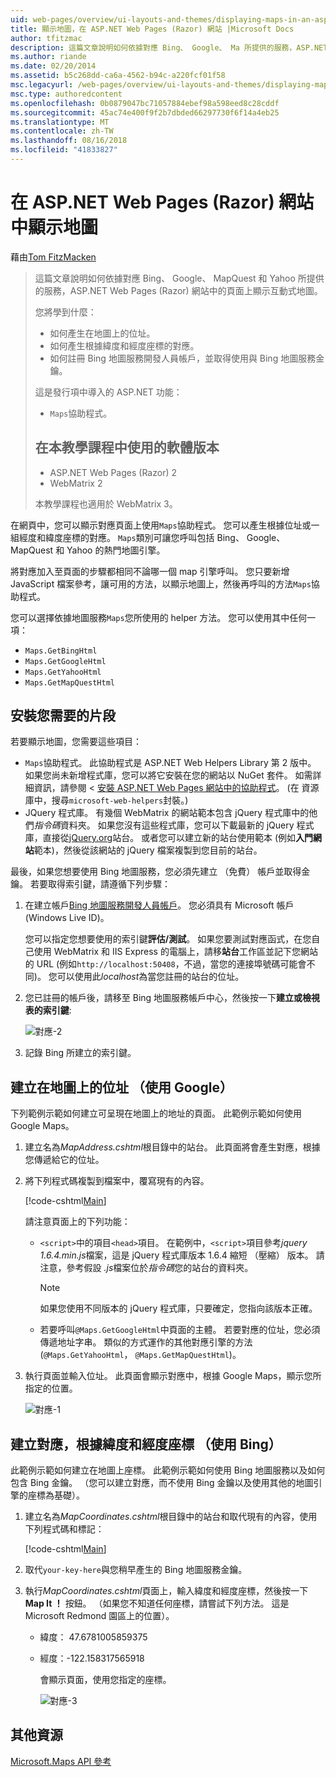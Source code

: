 ```yaml
---
uid: web-pages/overview/ui-layouts-and-themes/displaying-maps-in-an-aspnet-web-pages-site
title: 顯示地圖，在 ASP.NET Web Pages (Razor) 網站 |Microsoft Docs
author: tfitzmac
description: 這篇文章說明如何依據對應 Bing、 Google、 Ma 所提供的服務，ASP.NET Web Pages (Razor) 網站中的頁面上顯示互動式地圖...
ms.author: riande
ms.date: 02/20/2014
ms.assetid: b5c268dd-ca6a-4562-b94c-a220fcf01f58
msc.legacyurl: /web-pages/overview/ui-layouts-and-themes/displaying-maps-in-an-aspnet-web-pages-site
msc.type: authoredcontent
ms.openlocfilehash: 0b0879047bc71057884ebef98a598eed8c28cddf
ms.sourcegitcommit: 45ac74e400f9f2b7dbded66297730f6f14a4eb25
ms.translationtype: MT
ms.contentlocale: zh-TW
ms.lasthandoff: 08/16/2018
ms.locfileid: "41833827"
---
```

<a name="displaying-maps-in-an-aspnet-web-pages-razor-site"></a>在 ASP.NET Web Pages (Razor) 網站中顯示地圖
====================
藉由[Tom FitzMacken](https://github.com/tfitzmac)

> 這篇文章說明如何依據對應 Bing、 Google、 MapQuest 和 Yahoo 所提供的服務，ASP.NET Web Pages (Razor) 網站中的頁面上顯示互動式地圖。
> 
> 您將學到什麼：
> 
> - 如何產生在地圖上的位址。
> - 如何產生根據緯度和經度座標的對應。
> - 如何註冊 Bing 地圖服務開發人員帳戶，並取得使用與 Bing 地圖服務金鑰。
> 
> 這是發行項中導入的 ASP.NET 功能：
> 
> - `Maps`協助程式。
>   
> 
> ## <a name="software-versions-used-in-the-tutorial"></a>在本教學課程中使用的軟體版本
> 
> 
> - ASP.NET Web Pages (Razor) 2
> - WebMatrix 2
>   
> 
> 本教學課程也適用於 WebMatrix 3。


在網頁中，您可以顯示對應頁面上使用`Maps`協助程式。 您可以產生根據位址或一組經度和緯度座標的對應。 `Maps`類別可讓您呼叫包括 Bing、 Google、 MapQuest 和 Yahoo 的熱門地圖引擎。

將對應加入至頁面的步驟都相同不論哪一個 map 引擎呼叫。 您只要新增 JavaScript 檔案參考，讓可用的方法，以顯示地圖上，然後再呼叫的方法`Maps`協助程式。

您可以選擇依據地圖服務`Maps`您所使用的 helper 方法。 您可以使用其中任何一項：

- `Maps.GetBingHtml`
- `Maps.GetGoogleHtml`
- `Maps.GetYahooHtml`
- `Maps.GetMapQuestHtml`

## <a name="installing-the-pieces-you-need"></a>安裝您需要的片段

若要顯示地圖，您需要這些項目：

- `Maps`協助程式。 此協助程式是 ASP.NET Web Helpers Library 第 2 版中。 如果您尚未新增程式庫，您可以將它安裝在您的網站以 NuGet 套件。 如需詳細資訊，請參閱 <<c0> [ 安裝 ASP.NET Web Pages 網站中的協助程式](https://go.microsoft.com/fwlink/?LinkId=252372)。 (在 資源庫中，搜尋`microsoft-web-helpers`封裝。)
- JQuery 程式庫。 有幾個 WebMatrix 的網站範本包含 jQuery 程式庫中的他們*指令碼*資料夾。 如果您沒有這些程式庫，您可以下載最新的 jQuery 程式庫，直接從[jQuery.org](http://jQuery.org)站台。 或者您可以建立新的站台使用範本 (例如**入門網站**範本)，然後從該網站的 jQuery 檔案複製到您目前的站台。

最後，如果您想要使用 Bing 地圖服務，您必須先建立 （免費） 帳戶並取得金鑰。 若要取得索引鍵，請遵循下列步驟：

1. 在建立帳戶[Bing 地圖服務開發人員帳戶](https://www.microsoft.com/maps/developers/web.aspx)。 您必須具有 Microsoft 帳戶 (Windows Live ID)。

    您可以指定您想要使用的索引鍵**評估/測試**。 如果您要測試對應函式，在您自己使用 WebMatrix 和 IIS Express 的電腦上，請移**站台**工作區並記下您網站的 URL (例如`http://localhost:50408`，不過，當您的連接埠號碼可能會不同)。 您可以使用此*localhost*為當您註冊的站台的位址。
2. 您已註冊的帳戶後，請移至 Bing 地圖服務帳戶中心，然後按一下**建立或檢視表的索引鍵**:

    ![對應-2](displaying-maps-in-an-aspnet-web-pages-site/_static/image1.png)
3. 記錄 Bing 所建立的索引鍵。

## <a name="creating-a-map-based-on-an-address-using-google"></a>建立在地圖上的位址 （使用 Google）

下列範例示範如何建立可呈現在地圖上的地址的頁面。 此範例示範如何使用 Google Maps。

1. 建立名為*MapAddress.cshtml*根目錄中的站台。 此頁面將會產生對應，根據您傳遞給它的位址。
2. 將下列程式碼複製到檔案中，覆寫現有的內容。

    [!code-cshtml[Main](displaying-maps-in-an-aspnet-web-pages-site/samples/sample1.cshtml)]

    請注意頁面上的下列功能：

    - `<script>`中的項目`<head>`項目。 在範例中，`<script>`項目參考*jquery 1.6.4.min.js*檔案，這是 jQuery 程式庫版本 1.6.4 縮短 （壓縮） 版本。 請注意，參考假設 *.js*檔案位於*指令碼*您的站台的資料夾。 

        > [!NOTE]
        > 如果您使用不同版本的 jQuery 程式庫，只要確定，您指向該版本正確。
    - 若要呼叫`@Maps.GetGoogleHtml`中頁面的主體。 若要對應的位址，您必須傳遞地址字串。 類似的方式運作的其他對應引擎的方法 (`@Maps.GetYahooHtml`， `@Maps.GetMapQuestHtml`)。
3. 執行頁面並輸入位址。 此頁面會顯示對應中，根據 Google Maps，顯示您所指定的位置。

     ![對應-1](displaying-maps-in-an-aspnet-web-pages-site/_static/image2.png)

## <a name="creating-a-map-based-on-latitude-and-longitude-coordinates-using-bing"></a>建立對應，根據緯度和經度座標 （使用 Bing）

此範例示範如何建立在地圖上座標。 此範例示範如何使用 Bing 地圖服務以及如何包含 Bing 金鑰。 （您可以建立對應，而不使用 Bing 金鑰以及使用其他的地圖引擎的座標為基礎）。

1. 建立名為*MapCoordinates.cshtml*根目錄中的站台和取代現有的內容，使用下列程式碼和標記：

    [!code-cshtml[Main](displaying-maps-in-an-aspnet-web-pages-site/samples/sample2.cshtml)]
2. 取代`your-key-here`與您稍早產生的 Bing 地圖服務金鑰。
3. 執行*MapCoordinates.cshtml*頁面上，輸入緯度和經度座標，然後按一下**Map It ！** 按鈕。 （如果您不知道任何座標，請嘗試下列方法。 這是 Microsoft Redmond 園區上的位置）。

   - 緯度： 47.6781005859375
   - 經度：-122.158317565918

     會顯示頁面，使用您指定的座標。

     ![對應-3](displaying-maps-in-an-aspnet-web-pages-site/_static/image3.png)

<a id="Additional_Resources"></a>
## <a name="additional-resources"></a>其他資源


[Microsoft.Maps API 參考](https://msdn.microsoft.com/library/gg427611.aspx)
